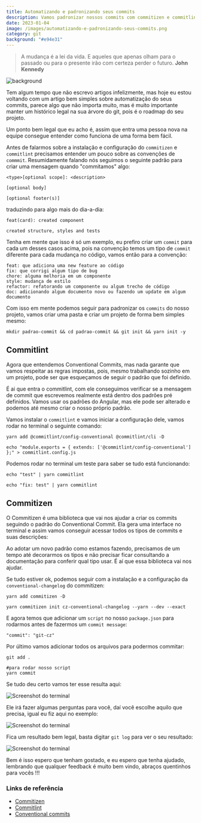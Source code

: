 ```yaml
---
title: Automatizando e padronizando seus commits
description: Vamos padronizar nossos commits com commitizen e commitlint
date: 2023-01-04
image: /images/automatizando-e-padronizando-seus-commits.png
category: git
background: "#e94e31"
---
```


> A mudança é a lei da vida. E aqueles que apenas olham para o passado ou para o presente irão com certeza perder o futuro. **John Kennedy**

![background](/images/automatizando-e-padronizando-seus-commits.png)

Tem algum tempo que não escrevo artigos infelizmente, mas hoje eu estou voltando com um artigo bem simples sobre automatização do seus commits, parece algo que não importa muito, mas é muito importante manter um histórico legal na sua árvore do git, pois é o roadmap do seu projeto.

Um ponto bem legal que eu acho é, assim que entra uma pessoa nova na equipe consegue entender como funciona de uma forma bem fácil.

Antes de falarmos sobre a instalação e configuração do `commitizen` e `commitlint` precisamos entender um pouco sobre as convenções de `commmit`. Resumidamente falando nós seguimos o seguinte padrão para criar uma mensagem quando "commitamos" algo:

```
<type>[optional scope]: <description>

[optional body]

[optional footer(s)]
```

traduzindo para algo mais do dia-a-dia:

```
feat(card): created component

created structure, styles and tests
```

Tenha em mente que isso é só um exemplo, eu prefiro criar um `commit` para cada um desses casos acima, pois na convenção temos um tipo de `commit` diferente para cada mudança no código, vamos então para a convenção:

```
feat: que adiciona uma new feature ao código
fix: que corrigi algum tipo de bug
chore: alguma melhoria em um componente
style: mudança de estilo
refactor: refatorando um componente ou algum trecho de código
doc: adicionando algum documento novo ou fazendo um update em algum documento
```

Com isso em mente podemos seguir para padronizar os `commits` do nosso projeto, vamos criar uma pasta e criar um projeto de forma bem simples mesmo:

```
mkdir padrao-commit && cd padrao-commit && git init && yarn init -y
```

## Commitlint

Agora que entendemos Conventional Commits, mas nada garante que vamos respeitar as regras impostas, pois, mesmo trabalhando sozinho em um projeto, pode ser que esqueçamos de seguir o padrão que foi definido.

É ai que entra o commitlint, com ele conseguimos verificar se a mensagem de commit que escrevemos realmente está dentro dos padrões pré definidos. Vamos usar os padrões do Angular, mas ele pode ser alterado e podemos até mesmo criar o nosso próprio padrão.

Vamos instalar o `commitlint` e vamos iniciar a configuração dele, vamos rodar no terminal o seguinte comando:

```
yarn add @commitlint/config-conventional @commitlint/cli -D

echo "module.exports = { extends: ['@commitlint/config-conventional'] };" > commitlint.config.js
```

Podemos rodar no terminal um teste para saber se tudo está funcionando:

```
echo "test" | yarn commitlint

echo "fix: test" | yarn commitlint

```

## Commitizen

O Commitizen é uma biblioteca que vai nos ajudar a criar os commits seguindo o padrão do Conventional Commit. Ela gera uma interface no terminal e assim vamos conseguir acessar todos os tipos de commits e suas descrições:

Ao adotar um novo padrão como estamos fazendo, precisamos de um tempo até decorarmos os tipos e não precisar ficar consultando a documentação para conferir qual tipo usar. É aí que essa biblioteca vai nos ajudar.

Se tudo estiver ok, podemos seguir com a instalação e a configuração da `conventional-changelog` do commitizen:

```
yarn add commitizen -D

yarn commitizen init cz-conventional-changelog --yarn --dev --exact
```

E agora temos que adicionar um `script` no nosso `package.json` para rodarmos antes de fazermos um `commit message`:

```
"commit": "git-cz"
```

Por último vamos adicionar todos os arquivos para podermos commitar:

```
git add .

#para rodar nosso script
yarn commit
```

Se tudo deu certo vamos ter esse resulta aqui:

![Screenshot do terminal](https://user-images.githubusercontent.com/14244623/210809403-a9f5a62f-f444-4ef8-affd-e43cb84b6bc7.png)

Ele irá fazer algumas perguntas para você, daí você escolhe aquilo que precisa, igual eu fiz aqui no exemplo:

![Screenshot do terminal](https://user-images.githubusercontent.com/14244623/210809948-22517877-73ec-47eb-add1-4c8d60338a63.png)

Fica um resultado bem legal, basta digitar `git log` para ver o seu resultado:

![Screenshot do terminal](https://user-images.githubusercontent.com/14244623/210810190-318db18a-468b-4d9d-9d60-b0b371055fdd.png)

Bem é isso espero que tenham gostado, e eu espero que tenha ajudado, lembrando que qualquer feedback é muito bem vindo, abraços quentinhos para vocês !!!

### Links de referência

- [Commitizen](https://commitizen-tools.github.io/commitizen/)
- [Commitlint](https://commitlint.js.org/#/)
- [Conventional commits](https://www.conventionalcommits.org/en/v1.0.0/)
